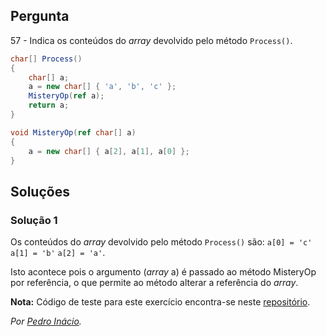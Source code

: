 ## Pergunta

57 - Indica os conteúdos do  _array_ devolvido pelo método `Process()`.

```cs
char[] Process()
{
    char[] a;
    a = new char[] { 'a', 'b', 'c' };
    MisteryOp(ref a);
    return a;
}

void MisteryOp(ref char[] a)
{
    a = new char[] { a[2], a[1], a[0] };
}
```

## Soluções

### Solução 1

Os conteúdos do _array_ devolvido pelo método `Process()` são:
`a[0] = 'c'` `a[1] = 'b'` `a[2] = 'a'`.

Isto acontece pois o argumento (_array_ a) é passado ao método MisteryOp por
referência, o que permite ao método alterar a referência do _array_.

**Nota:** Código de teste para este exercício encontra-se neste
[repositório](https://github.com/PmaiWoW/GitHub-Exercises).

*Por [Pedro Inácio](https://github.com/PmaiWoW).*